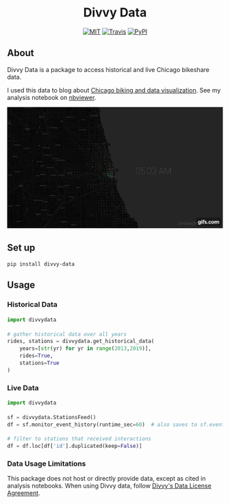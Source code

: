 <div align="center">
  <h1> Divvy Data</h1>
  <a href="https://github.com/chrisluedtke/divvy-data/blob/master/LICENSE"><img alt="MIT" src="https://img.shields.io/github/license/chrisluedtke/divvy-data.svg"></a>
  <a href="https://travis-ci.com/chrisluedtke/divvy-data"><img alt="Travis" src="https://img.shields.io/travis/com/chrisluedtke/divvy-data.svg"></a>
  <a href="https://pypi.python.org/pypi/divvy-data"><img alt="PyPI" src="https://img.shields.io/pypi/v/divvy-data.svg"></a>
</div>

## About

Divvy Data is a package to access historical and live Chicago bikeshare data.

I used this data to blog about [Chicago  biking and data visualization](https://chrisluedtke.github.io/divvy-data.html). See my analysis notebook on [nbviewer](https://nbviewer.jupyter.org/github/chrisluedtke/divvy-data-analysis/blob/master/notebook.ipynb).

![Divvy Data Animation](img/divvy_day.gif)

## Set up
```
pip install divvy-data
```

## Usage
### Historical Data
```python
import divvydata

# gather historical data over all years
rides, stations = divvydata.get_historical_data(
    years=[str(yr) for yr in range(2013,2019)],
    rides=True,
    stations=True
)
```

### Live Data
```python
import divvydata

sf = divvydata.StationsFeed()
df = sf.monitor_event_history(runtime_sec=60)  # also saves to sf.event_history attribute

# filter to stations that received interactions
df = df.loc[df['id'].duplicated(keep=False)]
```

### Data Usage Limitations

This package does not host or directly provide data, except as cited in analysis notebooks. When using Divvy data, follow [Divvy's Data License Agreement](https://www.divvybikes.com/data-license-agreement).
